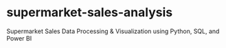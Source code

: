 # supermarket-sales-analysis
Supermarket Sales Data Processing &amp; Visualization using Python, SQL, and Power BI
